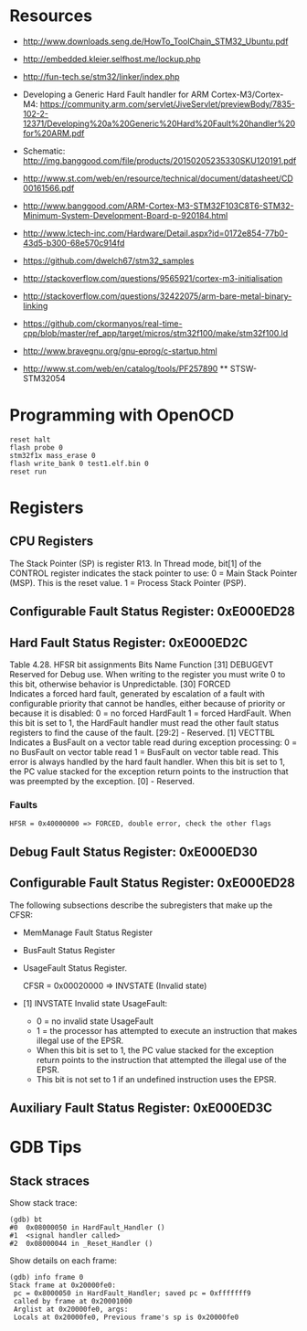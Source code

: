 # Resources

* http://www.downloads.seng.de/HowTo_ToolChain_STM32_Ubuntu.pdf
* http://embedded.kleier.selfhost.me/lockup.php
* http://fun-tech.se/stm32/linker/index.php
* Developing a Generic Hard Fault handler for ARM Cortex-M3/Cortex-M4: https://community.arm.com/servlet/JiveServlet/previewBody/7835-102-2-12371/Developing%20a%20Generic%20Hard%20Fault%20handler%20for%20ARM.pdf
* Schematic: http://img.banggood.com/file/products/20150205235330SKU120191.pdf
* http://www.st.com/web/en/resource/technical/document/datasheet/CD00161566.pdf
* http://www.banggood.com/ARM-Cortex-M3-STM32F103C8T6-STM32-Minimum-System-Development-Board-p-920184.html
* http://www.lctech-inc.com/Hardware/Detail.aspx?id=0172e854-77b0-43d5-b300-68e570c914fd
* https://github.com/dwelch67/stm32_samples
* http://stackoverflow.com/questions/9565921/cortex-m3-initialisation

* http://stackoverflow.com/questions/32422075/arm-bare-metal-binary-linking
* https://github.com/ckormanyos/real-time-cpp/blob/master/ref_app/target/micros/stm32f100/make/stm32f100.ld
* http://www.bravegnu.org/gnu-eprog/c-startup.html
        
* http://www.st.com/web/en/catalog/tools/PF257890
** STSW-STM32054	
        
# Programming with OpenOCD
        
    reset halt
    flash probe 0 
    stm32f1x mass_erase 0
    flash write_bank 0 test1.elf.bin 0
    reset run 

# Registers

## CPU Registers

The Stack Pointer (SP) is register R13. In Thread mode, bit[1] of the CONTROL register indicates the stack pointer to use:
0 = Main Stack Pointer (MSP). This is the reset value.
1 = Process Stack Pointer (PSP).

## Configurable Fault Status Register: 0xE000ED28


## Hard Fault Status Register: 0xE000ED2C

Table 4.28. HFSR bit assignments
Bits	Name	Function
[31]	DEBUGEVT	Reserved for Debug use. When writing to the register you must write 0 to this bit, otherwise behavior is Unpredictable.
[30]	FORCED	
Indicates a forced hard fault, generated by escalation of a fault with configurable priority that cannot be handles, either because of priority or because it is disabled:
0 = no forced HardFault
1 = forced HardFault.
When this bit is set to 1, the HardFault handler must read the other fault status registers to find the cause of the fault.
[29:2]	-	Reserved.
[1]	VECTTBL	
Indicates a BusFault on a vector table read during exception processing:
0 = no BusFault on vector table read
1 = BusFault on vector table read.
This error is always handled by the hard fault handler.
When this bit is set to 1, the PC value stacked for the exception return points to the instruction that was preempted by the exception.
[0]	-	Reserved.

### Faults

    HFSR = 0x40000000 => FORCED, double error, check the other flags

## Debug Fault Status Register: 0xE000ED30

## Configurable Fault Status Register: 0xE000ED28

The following subsections describe the subregisters that make up the CFSR:
* MemManage Fault Status Register
* BusFault Status Register
* UsageFault Status Register.

    CFSR = 0x00020000 => INVSTATE (Invalid state)

* [1] INVSTATE	Invalid state UsageFault:
    * 0 = no invalid state UsageFault
    * 1 = the processor has attempted to execute an instruction that makes illegal use of the EPSR.
    * When this bit is set to 1, the PC value stacked for the exception return points to the instruction that attempted the illegal use of the EPSR.
    * This bit is not set to 1 if an undefined instruction uses the EPSR.

## Auxiliary Fault Status Register: 0xE000ED3C

# GDB Tips

## Stack straces

Show stack trace:

    (gdb) bt
    #0  0x08000050 in HardFault_Handler ()
    #1  <signal handler called>
    #2  0x08000044 in _Reset_Handler ()

Show details on each frame:

    (gdb) info frame 0
    Stack frame at 0x20000fe0:
     pc = 0x8000050 in HardFault_Handler; saved pc = 0xfffffff9
     called by frame at 0x20001000
     Arglist at 0x20000fe0, args: 
     Locals at 0x20000fe0, Previous frame's sp is 0x20000fe0
